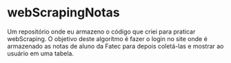 # webScrapingNotas
Um repositório onde eu armazeno o código que criei para praticar webScraping. O objetivo deste algorítmo é fazer o login no site onde é armazenado as notas de aluno da Fatec para depois coletá-las e mostrar ao usuário em uma tabela.

